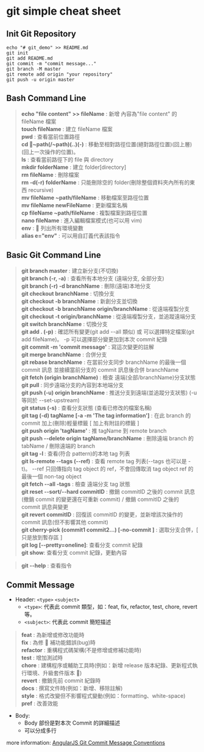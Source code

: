 # git simple cheat sheet

## Init Git Repository

```
echo "# git_demo" >> README.md
git init
git add README.md
git commit -m "commit message..."
git branch -M master
git remote add origin "your repository"
git push -u origin master
```

## Bash Command Line

> **echo "file content" >> fileName** : 新增 內容為"file content" 的 fileName 檔案  
> **touch fileName** : 建立 fileName 檔案  
> **pwd** : 查看當前位置路徑  
> **cd ~path(/~path)(..)(-)** : 移動至相對路徑位置(絕對路徑位置)(回上層)(回上一次操作的位置)。  
> **ls** : 查看當前路徑下的 file 與 directory  
> **mkdir folderName** : 建立 folder[directory]  
> **rm fileName** : 刪除檔案  
> **rm -d(-r) folderName** : 只能刪除空的 folder(刪除整個資料夾內所有的東西 recursive)  
> **mv fileName ~path/fileName** : 移動檔案至路徑位置  
> **mv fileName newFileName** : 更新檔案名稱  
> **cp fileName ~path/fileName** : 複製檔案到路徑位置  
> **nano fileName** : 進入編輯檔案模式(也可以用 vim)  
> **env** :  列出所有環境變數  
> **alias e="env"** : 可以用自訂義代表該指令

## Basic Git Command Line

> **git branch master** : 建立新分支(不切換)  
> **git branch (-r, -a)** : 查看所有本地分支 (遠端分支, 全部分支)  
> **git branch (-r) -d branchName** : 刪除(遠端)本地分支  
> **git checkout branchName** : 切換分支  
> **git checkout -b branchName** : 新創分支並切換  
> **git checkout -b branchName origin/branchName** : 從遠端複製分支  
> **git checkout -t origin/branchName** : 從遠端複製分支，並追蹤遠端分支  
> **git switch branchName** : 切換分支  
> **git add . (-p)** : 確認所有變更(git add --all 類似) 或 可以選擇特定檔案(git add fileName)。 -p 可以選擇部分變更加到本次 commit 紀錄  
> **git commit -m 'commit message'** : 寫這次變更的註解  
> **git merge branchName** : 合併分支  
> **git rebase branchName** : 在當前分支同步 branchName 的最後一個 commit 訊息 並接續當前分支的 commit 訊息後合併 branchName  
> **git fetch (origin branchName)** : 檢查 遠端(全部/branchName)分支狀態  
> **git pull** : 同步遠端分支的內容到本地端分支  
> **git push (-u) origin branchName** : 推送分支到遠端(並追蹤分支狀態) (-u 等同於 --set-upstream)  
> **git status (-s)** : 查看分支狀態 (查看已修改的檔案名稱)  
> **git tag (-d) tagName [-a -m 'The tag information']** : 在此 branch 的 commit 加上(刪除)輕量標籤 [ 加上有附註的標籤 ]  
> **git push origin 'tagName'** : 推 tagName 到 remote branch  
> **git push --delete origin tagName/branchName** : 刪除遠端 branch 的 tabName / 刪除遠端的 branch  
> **git tag -l <pattern>** : 查看(符合 pattern)的本地 tag 列表  
> **git ls-remote --tags <repository> (--ref)** : 查看 remote tag 列表(--tags 也可以是 -t)。 --ref 只回傳指向 tag object 的 ref，不會回傳取消 tag object ref 的最後一個 non-tag object  
> **git fetch --all -tags** : 檢查 遠端分支 tag 狀態  
> **git reset --sort/--hard commitID** : 撤銷 commitID 之後的 commit 訊息 (撤銷 commit 的變更還在可重新 commit) / 撤銷 commitID 之後的 commit 訊息與變更  
> **git revert commitID** : 回復該 commitID 的變更，並新增該次操作的 commit 訊息(但不影響其他 commit)  
> **git cherry-pick (commit1 commit2...) [-no-commit ]** : 選取分支合併，[ 只是放到暫存區 ]  
> **git log [--pretty=oneline]**: 查看分支 commit 紀錄  
> **git show**: 查看分支 commit 紀錄，更動內容

> **git --help** : 查看指令

## Commit Message

- Header: `<type>` `<subject>`
  - `<type>`: 代表此 commit 類型，如：feat, fix, refactor, test, chore, revert 等。
  - `<subject>`: 代表此 commit 簡短描述

> **feat** : 為新增或修改功能時  
> **fix** : 為修  補功能錯誤(bug)時  
> **refactor** : 重構程式碼架構(不是修增或修補功能時)  
> **test** : 增加測試時  
> **chore** : 建構程序或輔助工具時(例如：新增 release 版本紀錄、更新程式執行環境、升級套件版本 )  
> **revert** : 撤銷先前 commit 紀錄時  
> **docs** : 撰寫文件時(例如：新增、移除註解)  
> **style** : 格式改變但不影響程式變動(例如：formatting、white-space)  
> **pref** : 改善效能

- Body:
  - Body 部份是對本次 Commit 的詳細描述
  - 可以分成多行

more information: [AngularJS Git Commit Message Conventions](https://docs.google.com/document/d/1QrDFcIiPjSLDn3EL15IJygNPiHORgU1_OOAqWjiDU5Y/edit#heading=h.uyo6cb12dt6w)
